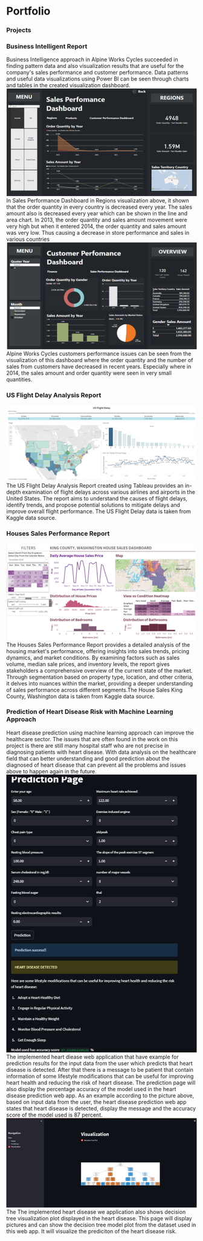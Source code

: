 # Portfolio

### Projects
### Business Intelligent Report 
Business Intelligence approach in Alpine Works Cycles succeeded in finding pattern data and also visualization results that are useful for the company's sales performance and customer performance. Data patterns and useful data visualizations using Power BI can be seen through charts and tables in the created visualization dashboard. 
![Project](/Assets/Picture5.png)
In Sales Performance Dashboard in Regions visualization above, it shown that the order quantity in every country is decreased every year. The sales amount also is decreased every year which can be shown in the line and area chart. In 2013, the order quantity and sales amount movement were very high but when it entered 2014, the order quantity and sales amount was very low. Thus causing a decrease in store performance and sales in various countries
![Project](/Assets/Picture8.png)
Alpine Works Cycles customers performance issues can be seen from the visualization of this dashboard where the order quantity and the number of sales from customers have decreased in recent years. Especially where in 2014, the sales amount and order quantity were seen in very small quantities. 

### US Flight Delay Analysis Report
![Project](/Assets/Captu1re.PNG)
The US Flight Delay Analysis Report created using Tableau provides an in-depth examination of flight delays across various airlines and airports in the United States. The report aims to understand the causes of flight delays, identify trends, and propose potential solutions to mitigate delays and improve overall flight performance. The US Flight Delay data is taken from Kaggle data source.

### Houses Sales Performance Report

![Project](/Assets/Capture.PNG)
The Houses Sales Performance Report provides a detailed analysis of the housing market's performance, offering insights into sales trends, pricing dynamics, and market conditions. By examining factors such as sales volume, median sale prices, and inventory levels, the report gives stakeholders a comprehensive overview of the current state of the market. Through segmentation based on property type, location, and other criteria, it delves into nuances within the market, providing a deeper understanding of sales performance across different segments.The House Sales King County, Washington data is taken from Kaggle data source.

### Prediction of Heart Disease Risk with Machine Learning Approach
Heart disease prediction using machine learning approach can improve the healthcare sector. The issues that are often found in the work on this project is there are still many hospital staff who are not precise in diagnosing patients with heart disease. With data analysis on the healthcare field that can better understanding and good prediction about the diagnosed of heart disease that can prevent all the problems and issues above to happen again in the future.
![Project](/Assets/Picture2.png)
The implemented heart diease web application that have example for prediction results for the input data from the user which predicts that heart disease is detected. After that there is a message to be patient that contain information of some lifestyle modifications that can be useful for improving heart health and reducing the risk of heart disease. The prediction page will also display the percentage accuracy of the model used in the heart disease prediction web app. As an example according to the picture above, based on input data from the user, the heart disease prediction web app states that heart disease is detected, display the message and the accuracy score of the model used is 87 percent.
![Project](/Assets/Picture3.png)
The The implemented heart disease we application also shows decision tree visualization plot displayed in the heart disease. This page will display pictures and can show the decision tree model plot from the dataset used in this web app. It will visualize the prediciton of the heart disease risk.
